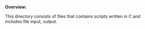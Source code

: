 **Overview:**

This directory consists of files that contains scripts written in C and includes file input, output.
